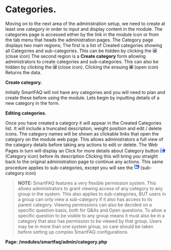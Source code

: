 # Categories.


Moving on to the next area of the administration setup, we need to create at least one category in order to input and display content in the module. The categories page is accessed either by the link in the module icon or from the tab menu that heads the administration pages. The Category page displays two main regions; The first is a list of Created categories showing all Categories and sub-categories. This can be hidden by clicking the ![image001.png](../../assets/close12.gif) (close icon) The second region is a **Create category** form allowing administrators to create categories and sub-categories. This can also be hidden by clicking the ![image001.png](../../assets/close12.gif) (close icon). Clicking the ensuing ![image001.png](../../assets/open12.gif) (open icon) Returns the data.

**Create category.** 

Initially SmartFAQ will not have any categories and you will need to plan and create these before using the module. Lets begin by inputting details of a new category in the form.

**Editing categories.**

Once you have created a category it will appear in the Created Categories list. It will include a truncated description, weight position and edit / delete icons. The category names will be shown as clickable links that open the category on the module web page. This allows administrators a full view of the category details before taking any actions to edit or delete. The Web Pages in turn will display an Click for more details about Category button ![image001.png](../../assets/cat.gif) (Category icon) before its description Clicking this will bring you straight back to the original administration page to continue any actions. This same procedure applies to sub-categories, except you will see the ![image001.png](../../assets/subcat.gif) (sub-category icon)

>**NOTE:** SmartFAQ features a very flexible permission system. This allows administrators to grant viewing access of any category to any group in the system. This also applies to sub-categories, BUT users in a group can only view a sub-category if it also has access to its parent category. Viewing permissions can also be decided on a specific question basis, both for Q&As and Open questions. To allow a specific question to be visible to any group means it must also be in a category that also has permission to be viewed by that group. Users may be in more than one system group, so care should be taken before setting up complex SmartFAQ configurations.

**Page: /modules/smartfaq/admin/category.php**




